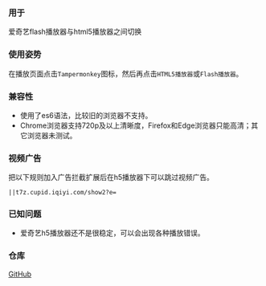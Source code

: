 ### 用于
爱奇艺flash播放器与html5播放器之间切换

### 使用姿势
在播放页面点击`Tampermonkey`图标，然后再点击`HTML5播放器`或`Flash播放器`。

### 兼容性
* 使用了es6语法，比较旧的浏览器不支持。
* Chrome浏览器支持720p及以上清晰度，Firefox和Edge浏览器只能高清；其它浏览器未测试。

### 视频广告
把以下规则加入广告拦截扩展后在h5播放器下可以跳过视频广告。
```
||t7z.cupid.iqiyi.com/show2?e=
```

### 已知问题
* 爱奇艺h5播放器还不是很稳定，可以会出现各种播放错误。

### 仓库
[GitHub](https://github.com/gooyie/userscript-iqiyi-player-switch)
